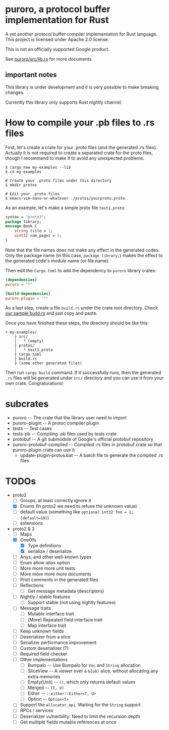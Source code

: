 # puroro, a protocol buffer implementation for Rust

A yet another protocol buffer compiler implementation for Rust language.
This project is licensed under Apache 2.0 license.

This is not an officially supported Google product.

See [puroro/src/lib.rs](https://docs.rs/puroro/) for more documents.

## important notes

This library is under development and it is very possible to make breaking changes.

Currently this library only supports Rust nightly channel.

# How to compile your .pb files to .rs files

First, let's create a crate for your .proto files (and the generated .rs files).
Actually it is not required to create a separated crate for the proto files,
though I recommend to make it to avoid any unexpected problems.

```shell
$ cargo new my-examples --lib
$ cd my-examples

# Create your .proto files under this directory
$ mkdir protos

# Edit your .proto files
$ emacs-vim-nano-or-whatever ./protos/yourproto.proto
```

As an example, let's make a simple proto file `test1.proto`:

```protobuf
syntax = "proto3";
package library;
message Book {
    string title = 1;
    uint32 num_pages = 2;
}
```

Note that the file names does not make any effect in the generated codes.
Only the package name (in this case, `package library;`) makes the effect
to the generated code's module name (or file name).

Then edit the `Cargo.toml` to add the dependency to `puroro` library crates:

```toml
[dependencies]
puroro = "*"

[build-dependencies]
puroro-plugin = "*"
```

As a last step, create a file `build.rs` under the crate root directory.
Check [our sample build.rs](./tests-pb/build.rs) and just copy and paste.

Once you have finished these steps, the directory should be like this:

    + my-examples/
        ├ src/
        │   └ (empty)
        ├ protos/
        │   └ test1.proto
        ├ cargo.toml
        ├ build.rs
        ├ (some other generated files)

Then run `cargo build` command. If it successfully runs, then the generated
`.rs` files will be generated under `src/` directory and you can use it from
your own crate. Congraturations!

# subcrates
- puroro -- The crate that the library user need to import
- puroro-plugin -- A protoc compiler plugin
- tests -- Test cases
- tests-pb -- Compiling .pb files used by tests crate
- protobuf -- A git submodule of Google's official protobuf repository
- puroro-protobuf-compiled -- Compiled .rs files in protobuf crate so that puroro-plugin crate can use it
    - update-plugin-protos.bat -- A batch file to generate the compiled .rs files

# TODOs
- proto2
    - [ ] Groups, at least correctly ignore it
    - [x] Enums (In proto2 we need to refuse the unknown value)
    - [ ] default value (something like `optional int32 foo = 1; [default=10]`)
    - [ ] extensions
- proto2 & 3
    - [ ] Maps
    - [x] OneOfs
        - [x] Type definitions
        - [x] serialize / deserialize
    - [ ] Anys, and other well-known types
    - [ ] Enum allow-alias option
    - [ ] More more more unit tests
    - [ ] More more more more documents
    - [ ] Print comments in the generated files
    - [ ] Reflections
        - [ ] Get message metadata (descriptors)
    - [ ] Nightly / stable features
        - [ ] Support stable (not using nightly features)
    - [ ] Message traits
        - [ ] Mutable interface trait
        - [ ] (More) Repeated field interface trait
        - [ ] Map interface trait
    - [ ] Keep unknown fields
    - [ ] Deserializer from a slice
    - [ ] Serializer performance improvement
    - [ ] Custom deserializer (?)
    - [ ] Required field checker
    - [ ] Other implementations
        - [ ] Bumpalo -- Use Bumpalo for `Vec` and `String` allocation
        - [ ] SliceView -- A viewer over a `&[u8]` slice, without allocating any extra memories
        - [ ] Empty(Unit) -- `()`, which only returns default values
        - [ ] Merged -- `(T, U)`
        - [ ] Either -- `::either::Either<T, U>`
        - [ ] Option -- `Option<T>`
    - [ ] Support the `allocator_api`. Waiting for the `String` support
    - [ ] RPCs / services
    - [ ] Deserializer vulnerbility: Need to limit the recursion depth
    - [ ] Get multiple fields mutable references at once
